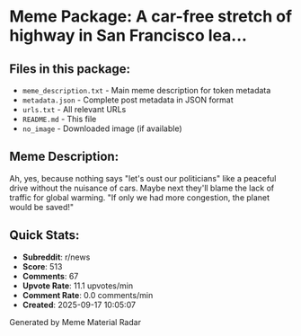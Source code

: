 # Meme Package: A car-free stretch of highway in San Francisco lea...

## Files in this package:
- `meme_description.txt` - Main meme description for token metadata
- `metadata.json` - Complete post metadata in JSON format
- `urls.txt` - All relevant URLs
- `README.md` - This file
- `no_image` - Downloaded image (if available)

## Meme Description:
Ah, yes, because nothing says "let's oust our politicians" like a peaceful drive without the nuisance of cars. Maybe next they'll blame the lack of traffic for global warming. "If only we had more congestion, the planet would be saved!"

## Quick Stats:
- **Subreddit**: r/news
- **Score**: 513
- **Comments**: 67
- **Upvote Rate**: 11.1 upvotes/min
- **Comment Rate**: 0.0 comments/min
- **Created**: 2025-09-17 10:05:07

Generated by Meme Material Radar

